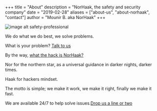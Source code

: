 +++
title = "About"
description = "NorHaak, the safety and security company"
date = "2019-02-28"
aliases = ["about-us", "about-norhaak", "contact"]
author = "Mounir B. aka NorHaak"
+++

![image alt safety-professional](/images/safety-professional-0.jpg)

We do what we do best, we solve problems. 

What is your problem? [Talk to us](https://norhaak.pro/contact/)

By the way, [what the hack is NorHaak?](https://norhaak.pro/posts/what-the-hack-is-norhaak/)

Nor for the northern star, as a universal guidance in darker nights, darker times.

Haak for hackers mindset. 

The motto is simple; we make it work, we make it right, finally we make it fast. 

We are available 24/7 to help solve issues.[Drop us a line or two](https://norhaak.pro/contact/)

